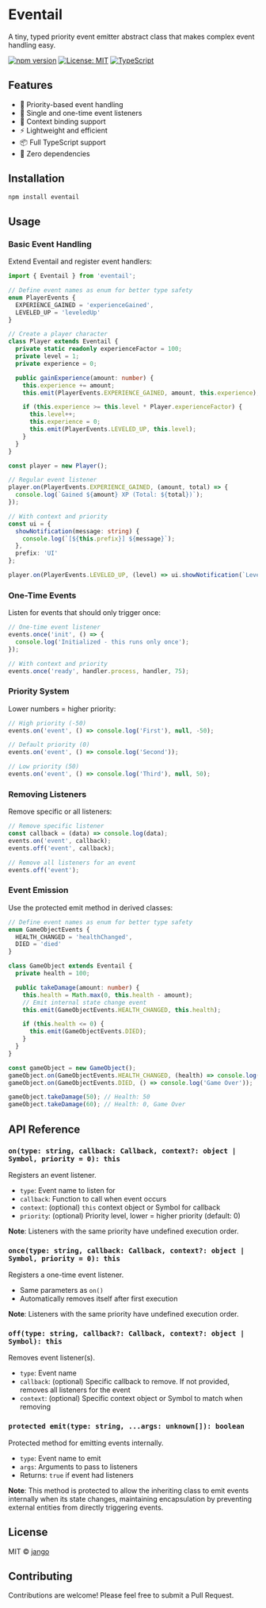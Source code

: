 # Eventail

A tiny, typed priority event emitter abstract class that makes complex event handling easy.

[![npm version](https://img.shields.io/npm/v/eventail.svg)](https://www.npmjs.com/package/eventail)
[![License: MIT](https://img.shields.io/badge/License-MIT-yellow.svg)](https://opensource.org/licenses/MIT)
[![TypeScript](https://img.shields.io/badge/TypeScript-%5E5.8.0-blue)](https://www.typescriptlang.org/)

## Features

- 🎯 Priority-based event handling
- 🌟 Single and one-time event listeners
- 🔄 Context binding support
- ⚡ Lightweight and efficient
- 📦 Full TypeScript support
- 🧪 Zero dependencies

## Installation

```bash
npm install eventail
```

## Usage

### Basic Event Handling

Extend Eventail and register event handlers:

```typescript
import { Eventail } from 'eventail';

// Define event names as enum for better type safety
enum PlayerEvents {
  EXPERIENCE_GAINED = 'experienceGained',
  LEVELED_UP = 'leveledUp'
}

// Create a player character
class Player extends Eventail {
  private static readonly experienceFactor = 100;
  private level = 1;
  private experience = 0;

  public gainExperience(amount: number) {
    this.experience += amount;
    this.emit(PlayerEvents.EXPERIENCE_GAINED, amount, this.experience);

    if (this.experience >= this.level * Player.experienceFactor) {
      this.level++;
      this.experience = 0;
      this.emit(PlayerEvents.LEVELED_UP, this.level);
    }
  }
}

const player = new Player();

// Regular event listener
player.on(PlayerEvents.EXPERIENCE_GAINED, (amount, total) => {
  console.log(`Gained ${amount} XP (Total: ${total})`);
});

// With context and priority
const ui = {
  showNotification(message: string) {
    console.log(`[${this.prefix}] ${message}`);
  },
  prefix: 'UI'
};

player.on(PlayerEvents.LEVELED_UP, (level) => ui.showNotification(`Level up! Now level ${level}`), ui, -10);  // High priority
```

### One-Time Events

Listen for events that should only trigger once:

```typescript
// One-time event listener
events.once('init', () => {
  console.log('Initialized - this runs only once');
});

// With context and priority
events.once('ready', handler.process, handler, 75);
```

### Priority System

Lower numbers = higher priority:

```typescript
// High priority (-50)
events.on('event', () => console.log('First'), null, -50);

// Default priority (0)
events.on('event', () => console.log('Second'));

// Low priority (50)
events.on('event', () => console.log('Third'), null, 50);
```

### Removing Listeners

Remove specific or all listeners:

```typescript
// Remove specific listener
const callback = (data) => console.log(data);
events.on('event', callback);
events.off('event', callback);

// Remove all listeners for an event
events.off('event');
```

### Event Emission

Use the protected emit method in derived classes:

```typescript
// Define event names as enum for better type safety
enum GameObjectEvents {
  HEALTH_CHANGED = 'healthChanged',
  DIED = 'died'
}

class GameObject extends Eventail {
  private health = 100;

  public takeDamage(amount: number) {
    this.health = Math.max(0, this.health - amount);
    // Emit internal state change event
    this.emit(GameObjectEvents.HEALTH_CHANGED, this.health);

    if (this.health <= 0) {
      this.emit(GameObjectEvents.DIED);
    }
  }
}

const gameObject = new GameObject();
gameObject.on(GameObjectEvents.HEALTH_CHANGED, (health) => console.log('Health:', health));
gameObject.on(GameObjectEvents.DIED, () => console.log('Game Over'));

gameObject.takeDamage(50); // Health: 50
gameObject.takeDamage(60); // Health: 0, Game Over
```

## API Reference

### `on(type: string, callback: Callback, context?: object | Symbol, priority = 0): this`
Registers an event listener.
- `type`: Event name to listen for
- `callback`: Function to call when event occurs
- `context`: (optional) `this` context object or Symbol for callback
- `priority`: (optional) Priority level, lower = higher priority (default: 0)

**Note**: Listeners with the same priority have undefined execution order.

### `once(type: string, callback: Callback, context?: object | Symbol, priority = 0): this`
Registers a one-time event listener.
- Same parameters as `on()`
- Automatically removes itself after first execution

**Note**: Listeners with the same priority have undefined execution order.

### `off(type: string, callback?: Callback, context?: object | Symbol): this`
Removes event listener(s).
- `type`: Event name
- `callback`: (optional) Specific callback to remove. If not provided, removes all listeners for the event
- `context`: (optional) Specific context object or Symbol to match when removing

### `protected emit(type: string, ...args: unknown[]): boolean`
Protected method for emitting events internally.
- `type`: Event name to emit
- `args`: Arguments to pass to listeners
- Returns: `true` if event had listeners

**Note**: This method is protected to allow the inheriting class to emit events internally when its state changes, maintaining encapsulation by preventing external entities from directly triggering events.

## License

MIT © [jango](https://github.com/jango-git)

## Contributing

Contributions are welcome! Please feel free to submit a Pull Request.
